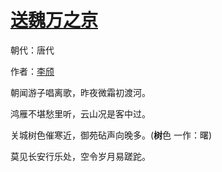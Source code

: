 # [送魏万之京](http://so.gushiwen.org/view_6067.aspx)

朝代：唐代

作者：[李颀](http://so.gushiwen.org/author_671.aspx)

朝闻游子唱离歌，昨夜微霜初渡河。

鸿雁不堪愁里听，云山况是客中过。

关城树色催寒近，御苑砧声向晚多。(<strong>树</strong>色 一作：曙)

莫见长安行乐处，空令岁月易蹉跎。

